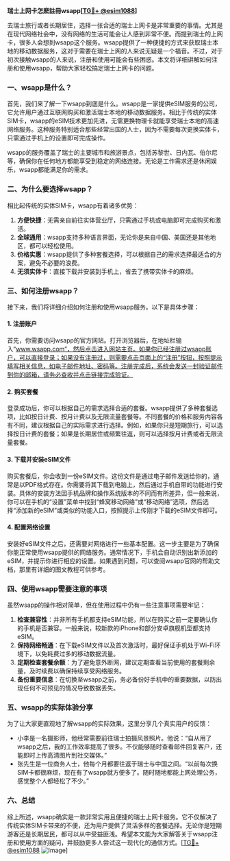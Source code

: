 **瑞士上网卡怎麽註冊wsapp[[TG💪+ @esim1088](https://t.me/s/esim1088)]**

去瑞士旅行或者长期居住，选择一张合适的瑞士上网卡是非常重要的事情。尤其是在现代网络社会中，没有网络的生活可能会让人感到非常不便。而提到瑞士的上网卡，很多人会想到wsapp这个服务。wsapp提供了一种便捷的方式来获取瑞士本地的移动数据服务，这对于需要在瑞士上网的人来说无疑是一个福音。不过，对于初次接触wsapp的人来说，注册和使用可能会有些困惑。本文将详细讲解如何注册和使用wsapp，帮助大家轻松搞定瑞士上网卡的问题。

### 一、wsapp是什么？

首先，我们来了解一下wsapp到底是什么。wsapp是一家提供eSIM服务的公司，它允许用户通过互联网购买和激活瑞士本地的移动数据服务。相比于传统的实体SIM卡，wsapp的eSIM技术更加先进，无需更换物理卡就能享受瑞士本地的高速网络服务。这种服务特别适合那些经常出国的人士，因为不需要每次更换实体卡，只需通过手机上的设置即可完成操作。

wsapp的服务覆盖了瑞士的主要城市和旅游景点，包括苏黎世、日内瓦、伯尔尼等，确保你在任何地方都能享受到稳定的网络连接。无论是工作需求还是休闲娱乐，wsapp都能满足你的需求。

### 二、为什么要选择wsapp？

相比起传统的实体SIM卡，wsapp有着诸多优势：

1. **方便快捷**：无需亲自前往实体营业厅，只需通过手机或电脑即可完成购买和激活。
2. **全球通用**：wsapp支持多种语言界面，无论你是来自中国、美国还是其他地区，都可以轻松使用。
3. **价格实惠**：wsapp提供了多种套餐选择，可以根据自己的需求选择最适合的方案，避免不必要的浪费。
4. **无须实体卡**：直接下载并安装到手机上，省去了携带实体卡的麻烦。

### 三、如何注册wsapp？

接下来，我们将详细介绍如何注册和使用wsapp服务。以下是具体步骤：

#### 1. 注册账户

首先，你需要访问wsapp的官方网站。打开浏览器后，在地址栏输入“www.wsapp.com”，然后点击进入网站主页。如果你已经注册过wsapp账户，可以直接登录；如果没有注册过，则需要点击页面上的“注册”按钮，按照提示填写相关信息，如电子邮件地址、密码等。注册完成后，系统会发送一封验证邮件到你的邮箱，请务必查收并点击链接完成验证。

#### 2. 购买套餐

登录成功后，你可以根据自己的需求选择合适的套餐。wsapp提供了多种套餐选项，比如按日计费、按月计费以及无限流量套餐等。不同套餐的价格和服务内容各有不同，建议根据自己的实际需求进行选择。例如，如果你只是短期旅行，可以选择按日计费的套餐；如果是长期居住或频繁往返，则可以选择按月计费或者无限流量套餐。

#### 3. 下载并安装eSIM文件

购买套餐后，你会收到一份eSIM文件。这份文件是通过电子邮件发送给你的，通常是以PDF格式存在。你需要将其下载到电脑上，然后通过手机自带的功能进行安装。具体的安装方法因手机品牌和操作系统版本的不同而有所差异，但一般来说，你可以在手机的“设置”菜单中找到“蜂窝移动网络”或“移动网络”选项，然后选择“添加新的eSIM”或类似的功能入口，按照提示上传刚才下载的eSIM文件即可。

#### 4. 配置网络设置

安装好eSIM文件之后，还需要对网络进行一些基本配置。这一步主要是为了确保你能正常使用wsapp提供的网络服务。通常情况下，手机会自动识别出新添加的eSIM，并提示你进行相应的设置。如果遇到问题，可以查阅wsapp官网的帮助文档，那里有详细的图文教程可供参考。

### 四、使用wsapp需要注意的事项

虽然wsapp的操作相对简单，但在使用过程中仍有一些注意事项需要牢记：

1. **检查兼容性**：并非所有手机都支持eSIM功能，所以在购买之前一定要确认你的手机是否兼容。一般来说，较新款的iPhone和部分安卓旗舰机型都支持eSIM。
2. **保持网络畅通**：在下载eSIM文件以及首次激活时，最好保证手机处于Wi-Fi环境下，以免耗费过多的移动数据流量。
3. **定期检查套餐余额**：为了避免意外断网，建议定期查看当前使用的套餐剩余量，及时续费以确保持续享受网络服务。
4. **备份重要信息**：在切换至wsapp之前，务必备份好手机中的重要数据，以防出现任何不可预见的情况导致数据丢失。

### 五、wsapp的实际体验分享

为了让大家更直观地了解wsapp的实际效果，这里分享几个真实用户的反馈：

- 小李是一名摄影师，他经常需要前往瑞士拍摄风景照片。他说：“自从用了wsapp之后，我的工作效率提高了很多。不仅能够随时查看邮件回复客户，还能即时上传高清图片到社交媒体。”
- 张先生是一位商务人士，他每个月都要往返于瑞士与中国之间。“以前每次换SIM卡都很麻烦，现在有了wsapp就方便多了。随时随地都能上网处理公务，感觉整个人都轻松了不少。”

### 六、总结

综上所述，wsapp确实是一款非常实用且便捷的瑞士上网卡服务。它不仅解决了传统实体SIM卡带来的不便，还为用户提供了灵活多样的套餐选择。无论你是短期游客还是长期居民，都可以从中受益匪浅。希望本文能为大家解答关于wsapp注册和使用方面的疑问，并鼓励更多人尝试这一现代化的通信方式。[[TG💪+ @esim1088](https://t.me/s/esim1088) ![Image](https://i.postimg.cc/4NQfJmqS/Snipaste-2025-05-13-00-14-12.png)]